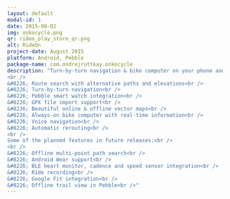 ```yaml
---
layout: default
modal-id: 1
date: 2015-08-02
img: onkocycle.png
qr: rideo_play_store_qr.png
alt: RideOn
project-date: August 2015
platform: Android, Pebble
package-name: com.ondrejruttkay.onkocycle
description: "Turn-by-turn navigation & bike computer on your phone and on your wrist:<br />
<br />
&#8226; Route search with alternative paths and elevations<br />
&#8226; Turn-by-turn navigation<br />
&#8226; Pebble smart watch integration<br />
&#8226; GPX file import support<br />
&#8226; Beautiful online & offline vector maps<br />
&#8226; Always-on bike computer with real-time information<br />
&#8226; Voice navigation<br />
&#8226; Automatic rerouting<br />
<br />
Some of the planned features in future releases:<br />
<br />
&#8226; Offline multi-point path search<br />
&#8226; Android Wear support<br />
&#8226; BLE heart monitor, cadence and speed sensor integration<br />
&#8226; Ride recording<br />
&#8226; Google Fit integration<br />
&#8226; Offline trail view in Pebble<br />"
---
```

